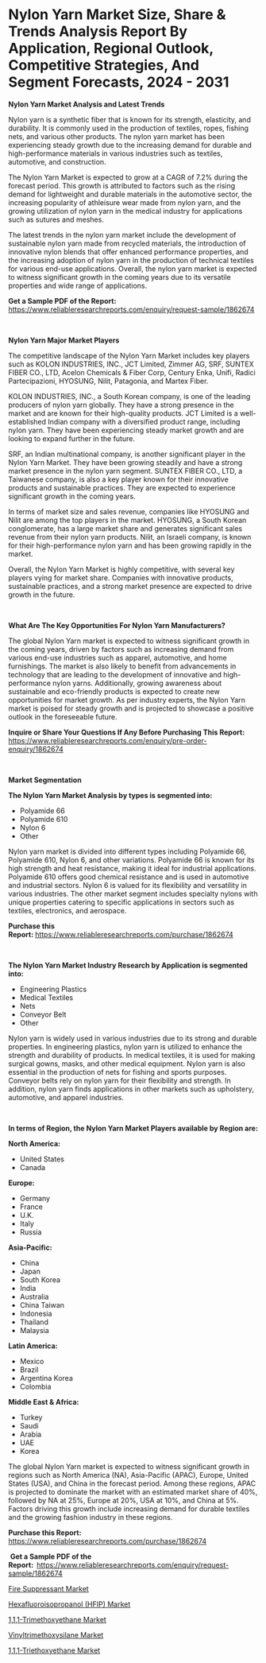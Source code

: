 <p><h1>Nylon Yarn Market Size, Share & Trends Analysis Report By Application, Regional Outlook, Competitive Strategies, And Segment Forecasts, 2024 - 2031</h1></p><p><strong>Nylon Yarn Market Analysis and Latest Trends</strong></p>
<p><p>Nylon yarn is a synthetic fiber that is known for its strength, elasticity, and durability. It is commonly used in the production of textiles, ropes, fishing nets, and various other products. The nylon yarn market has been experiencing steady growth due to the increasing demand for durable and high-performance materials in various industries such as textiles, automotive, and construction.</p><p>The Nylon Yarn Market is expected to grow at a CAGR of 7.2% during the forecast period. This growth is attributed to factors such as the rising demand for lightweight and durable materials in the automotive sector, the increasing popularity of athleisure wear made from nylon yarn, and the growing utilization of nylon yarn in the medical industry for applications such as sutures and meshes.</p><p>The latest trends in the nylon yarn market include the development of sustainable nylon yarn made from recycled materials, the introduction of innovative nylon blends that offer enhanced performance properties, and the increasing adoption of nylon yarn in the production of technical textiles for various end-use applications. Overall, the nylon yarn market is expected to witness significant growth in the coming years due to its versatile properties and wide range of applications.</p></p>
<p><strong>Get a Sample PDF of the Report:&nbsp;</strong> <a href="https://www.reliableresearchreports.com/enquiry/request-sample/1862674">https://www.reliableresearchreports.com/enquiry/request-sample/1862674</a></p>
<p>&nbsp;</p>
<p><strong>Nylon Yarn Major Market Players</strong></p>
<p><p>The competitive landscape of the Nylon Yarn Market includes key players such as KOLON INDUSTRIES, INC., JCT Limited, Zimmer AG, SRF, SUNTEX FIBER CO., LTD, Acelon Chemicals & Fiber Corp, Century Enka, Unifi, Radici Partecipazioni, HYOSUNG, Nilit, Patagonia, and Martex Fiber. </p><p>KOLON INDUSTRIES, INC., a South Korean company, is one of the leading producers of nylon yarn globally. They have a strong presence in the market and are known for their high-quality products. JCT Limited is a well-established Indian company with a diversified product range, including nylon yarn. They have been experiencing steady market growth and are looking to expand further in the future.</p><p>SRF, an Indian multinational company, is another significant player in the Nylon Yarn Market. They have been growing steadily and have a strong market presence in the nylon yarn segment. SUNTEX FIBER CO., LTD, a Taiwanese company, is also a key player known for their innovative products and sustainable practices. They are expected to experience significant growth in the coming years.</p><p>In terms of market size and sales revenue, companies like HYOSUNG and Nilit are among the top players in the market. HYOSUNG, a South Korean conglomerate, has a large market share and generates significant sales revenue from their nylon yarn products. Nilit, an Israeli company, is known for their high-performance nylon yarn and has been growing rapidly in the market.</p><p>Overall, the Nylon Yarn Market is highly competitive, with several key players vying for market share. Companies with innovative products, sustainable practices, and a strong market presence are expected to drive growth in the future.</p></p>
<p>&nbsp;</p>
<p><strong>What Are The Key Opportunities For Nylon Yarn Manufacturers?</strong></p>
<p><p>The global Nylon Yarn market is expected to witness significant growth in the coming years, driven by factors such as increasing demand from various end-use industries such as apparel, automotive, and home furnishings. The market is also likely to benefit from advancements in technology that are leading to the development of innovative and high-performance nylon yarns. Additionally, growing awareness about sustainable and eco-friendly products is expected to create new opportunities for market growth. As per industry experts, the Nylon Yarn market is poised for steady growth and is projected to showcase a positive outlook in the foreseeable future.</p></p>
<p><strong>Inquire or Share Your Questions If Any Before Purchasing This Report:</strong> <a href="https://www.reliableresearchreports.com/enquiry/pre-order-enquiry/1862674">https://www.reliableresearchreports.com/enquiry/pre-order-enquiry/1862674</a></p>
<p>&nbsp;</p>
<p><strong>Market Segmentation</strong></p>
<p><strong>The Nylon Yarn Market Analysis by types is segmented into:</strong></p>
<p><ul><li>Polyamide 66</li><li>Polyamide 610</li><li>Nylon 6</li><li>Other</li></ul></p>
<p><p>Nylon yarn market is divided into different types including Polyamide 66, Polyamide 610, Nylon 6, and other variations. Polyamide 66 is known for its high strength and heat resistance, making it ideal for industrial applications. Polyamide 610 offers good chemical resistance and is used in automotive and industrial sectors. Nylon 6 is valued for its flexibility and versatility in various industries. The other market segment includes specialty nylons with unique properties catering to specific applications in sectors such as textiles, electronics, and aerospace.</p></p>
<p><strong>Purchase this Report:&nbsp;</strong><a href="https://www.reliableresearchreports.com/purchase/1862674">https://www.reliableresearchreports.com/purchase/1862674</a></p>
<p>&nbsp;</p>
<p><strong>The Nylon Yarn Market Industry Research by Application is segmented into:</strong></p>
<p><ul><li>Engineering Plastics</li><li>Medical Textiles</li><li>Nets</li><li>Conveyor Belt</li><li>Other</li></ul></p>
<p><p>Nylon yarn is widely used in various industries due to its strong and durable properties. In engineering plastics, nylon yarn is utilized to enhance the strength and durability of products. In medical textiles, it is used for making surgical gowns, masks, and other medical equipment. Nylon yarn is also essential in the production of nets for fishing and sports purposes. Conveyor belts rely on nylon yarn for their flexibility and strength. In addition, nylon yarn finds applications in other markets such as upholstery, automotive, and apparel industries.</p></p>
<p>&nbsp;</p>
<p><strong>In terms of Region, the Nylon Yarn Market Players available by Region are:</strong></p>
<p>
    <p> <strong> North America: </strong>
        <ul>
            <li>United States</li>
            <li>Canada</li>
        </ul>
        </p> 
    <p> <strong> Europe: </strong>
        <ul>
            <li>Germany</li>
            <li>France</li>
            <li>U.K.</li>
            <li>Italy</li>
            <li>Russia</li>
        </ul>
        </p> 
    <p> <strong> Asia-Pacific: </strong>
        <ul>
            <li>China</li>
            <li>Japan</li>
            <li>South Korea</li>
            <li>India</li>
            <li>Australia</li>
            <li>China Taiwan</li>
            <li>Indonesia</li>
            <li>Thailand</li>
            <li>Malaysia</li>
        </ul>
        </p> 
    <p> <strong> Latin America: </strong>
        <ul>
            <li>Mexico</li>
            <li>Brazil</li>
            <li>Argentina Korea</li>
            <li>Colombia</li>
        </ul>
        </p> 
    <p> <strong> Middle East & Africa: </strong>
        <ul>
            <li>Turkey</li>
            <li>Saudi</li>
            <li>Arabia</li>
            <li>UAE</li>
            <li>Korea</li>
        </ul>
    </p>
    </p>
<p><p>The global Nylon Yarn market is expected to witness significant growth in regions such as North America (NA), Asia-Pacific (APAC), Europe, United States (USA), and China in the forecast period. Among these regions, APAC is projected to dominate the market with an estimated market share of 40%, followed by NA at 25%, Europe at 20%, USA at 10%, and China at 5%. Factors driving this growth include increasing demand for durable textiles and the growing fashion industry in these regions.</p></p>
<p><strong>Purchase this Report: </strong><a href="https://www.reliableresearchreports.com/purchase/1862674">https://www.reliableresearchreports.com/purchase/1862674</a></p>
<p>&nbsp;<strong>Get a Sample PDF of the Report:&nbsp;&nbsp;</strong><a href="https://www.reliableresearchreports.com/enquiry/request-sample/1862674">https://www.reliableresearchreports.com/enquiry/request-sample/1862674</a></p>
<p><strong></strong></p>
<p><p><a href="https://cautious-neon-760.notion.site/Fire-Suppressant-Market-Furnish-Information-about-Market-Size-Market-Share-Market-Dynamics-and-Pr-db044f5118284f5991cd9632be827e68">Fire Suppressant Market</a></p><p><a href="https://spotless-saver-8fd.notion.site/Hexafluoroisopropanol-HFIP-Market-Size-Furnishes-Valuable-Information-Encompassing-Market-Share-M-23e7a21986a14c8db91e175909139300">Hexafluoroisopropanol (HFIP) Market</a></p><p><a href="https://view.publitas.com/reportprime-1/11-1-trimethoxyethane-market-dynamics-2023-2030-also-about-its-market-trends-projections-and-opportunities/">1,1,1-Trimethoxyethane Market</a></p><p><a href="https://github.com/julyju69/Market-Research-Report-List-2/blob/main/vinyltrimethoxysilane-market.md">Vinyltrimethoxysilane Market</a></p><p><a href="https://view.publitas.com/reportprime-1/11-1-triethoxyethane-market-research-report-the-key-to-successful-business-strategy-forecasted-for-period-from-2023-2030/">1,1,1-Triethoxyethane Market</a></p></p>
